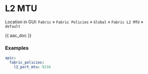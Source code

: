 # L2 MTU

Location in GUI:
`Fabric` » `Fabric Policies` » `Global` » `Fabric L2 MTU` » `default`

{{ aac_doc }}

### Examples

```yaml
apic:
  fabric_policies:
    l2_port_mtu: 9216
```

